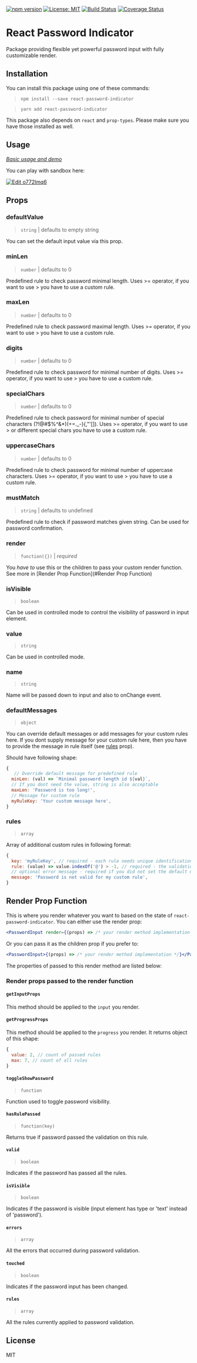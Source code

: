 [![npm version](https://badge.fury.io/js/react-password-indicator.svg)](https://badge.fury.io/js/react-password-indicator)
[![License: MIT](https://img.shields.io/badge/License-MIT-yellow.svg)](https://opensource.org/licenses/MIT)
[![Build Status](https://travis-ci.com/Droow/react-password-indicator.svg?branch=master)](https://travis-ci.com/Droow/react-password-indicator)
[![Coverage Status](https://coveralls.io/repos/github/Droow/react-password-indicator/badge.svg?branch=master)](https://coveralls.io/github/Droow/react-password-indicator?branch=master)

# React Password Indicator
Package providing flexible yet powerful password input with fully customizable render.

## Installation

You can install this package using one of these commands:
> `npm install --save react-password-indicator`

> `yarn add react-password-indicator`

This package also depends on `react` and `prop-types`. Please make sure you have those installed as well.

## Usage
*[Basic usage and demo](https://droow.github.io/react-password-indicator/)*

You can play with sandbox here:

[![Edit o772lmq6](https://codesandbox.io/static/img/play-codesandbox.svg)](https://codesandbox.io/s/o772lmq6)

## Props

### defaultValue
> `string` | defaults to empty string

You can set the default input value via this prop.

### minLen
> `number` | defaults to 0

Predefined rule to check password minimal length. Uses >= operator, if you want to use > you have to use a custom rule.

### maxLen
> `number` | defaults to 0

Predefined rule to check password maximal length. Uses >= operator, if you want to use > you have to use a custom rule.

### digits
> `number` | defaults to 0

Predefined rule to check password for minimal number of digits. Uses >= operator, if you want to use > you have to use a custom rule.

### specialChars
> `number` | defaults to 0

Predefined rule to check password for minimal number of special characters (?!@#$%^&*)(+=._-}{,"'[]). Uses >= operator, if you want to use > or different special chars you have to use a custom rule.

### uppercaseChars
> `number` | defaults to 0

Predefined rule to check password for minimal number of uppercase characters. Uses >= operator, if you want to use > you have to use a custom rule.

### mustMatch
> `string` | defaults to undefined

Predefined rule to check if password matches given string. Can be used for password confirmation.

### render
> `function({})` | _required_

You *have to* use this or the children to pass your custom render function. See more in [Render Prop Function](#Render Prop Function)

### isVisible
> `boolean`

Can be used in controlled mode to control the visibility of password in input element.

### value
> `string`

Can be used in controlled mode.

### name
> `string`

Name will be passed down to input and also to onChange event.

### defaultMessages
> `object`

You can override default messages or add messages for your custom rules here. If you dont supply message for your custom rule here, then you have to provide the message in rule itself (see [rules](#rules) prop).

Should have following shape:
```js
{
   // Override default message for predefined rule
  minLen: (val) => `Minimal password length id ${val}`,
  // If you dont need the value, string is also acceptable
  maxLen: 'Password is too long!',
  // Message for custom rule
  myRuleKey: 'Your custom message here',
}
```

### rules
> `array`

Array of additional custom rules in following format:
```js
{
  key: 'myRuleKey', // required - each rule needs unique identification
  rule: (value) => value.indexOf('@') > -1, // required - the validation function (has to return true or false)
  // optional error message - required if you did not set the default message
  message: 'Password is not valid for my custom rule',
}
``` 

## Render Prop Function
This is where you render whatever you want to based on the state of `react-password-indicator`.
You can either use the render prop:
```jsx
<PasswordInput render={(props) => /* your render method implementation */} />
```

Or you can pass it as the children prop if you prefer to:
```jsx
<PasswordInput>{(props) => /* your render method implementation */}</PasswordInput>
```

The properties of passed to this render method are listed below:

### Render props passed to the render function

#### `getInputProps`

This method should be applied to the `input` you render.

#### `getProgressProps`

This method should be applied to the `progress` you render. It returns object of this shape:

```js
{
  value: 2, // count of passed rules
  max: 7, // count of all rules
}
```

#### `toggleShowPassword`
> `function`

Function used to toggle password visibility.

#### `hasRulePassed`
> `function(key)`

Returns true if password passed the validation on this rule.

#### `valid`
> `boolean`

Indicates if the password has passed all the rules.

#### `isVisible`
> `boolean`

Indicates if the password is visible (input element has type or 'text' instead of 'password').

#### `errors`
> `array`

All the errors that occurred during password validation. 


#### `touched`
> `boolean`

Indicates if the password input has been changed.

#### `rules`
> `array`

All the rules currently applied to password validation.

## License
MIT
